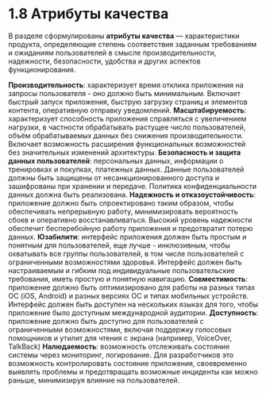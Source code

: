 # 1.8 Атрибуты качества

В разделе сформулированы **атрибуты качества** — характеристики продукта, определяющие степень соответствия заданным требованиям и ожиданиям пользователей в смысле производительности, надежности, безопасности, удобства и других аспектов функционирования.

**Производительность**: характеризует время отклика приложения на запросы пользователя - оно должно быть минимальным. Включает быстрый запуск приложения, быструю загрузку страниц и элементов контента, оперативную отправку уведомлений.
**Масштабируемость**: характеризует способность приложения справляться с увеличением нагрузки, в частности обрабатывать растущее число пользователей, объём обрабатываемых данных без снижения производительности. Включает возможность расширения функциональных возможностей без значительных изменений архитектуры.
**Безопасность и защита данных пользователей**: персональных данных, информации о тренировках и покупках, платежных данных. Данные пользователей должны быть защищены от несанкционированного доступа и зашифрованы при хранении и передаче. Политика конфиденциальности данных должна быть реализована.
**Надежность и отказоустойчивость**: приложение должно быть спроектировано таким образом, чтобы обеспечивать непрерывную работу, минимизировать вероятность сбоев и оперативно восстанавливаться. Высокий уровень надежности обеспечит бесперебойную работу приложения и предотвратит потерю данных.
**Юзабилити**: интерфейс приложения должен быть простым и понятным для пользователей, еще лучше - инклюзивным, чтобы охватывать все группы пользователей, в том числе пользователей с ограниченными возможностями здоровья. Интерфейс должен быть настраиваемым и гибким под индивидуальные пользовательские требования, иметь простую и понятную навигацию.
**Совместимость**: приложение должно быть оптимизировано для работы на разных типах ОС (iOS, Android) и разных версиях ОС и типах мобильных устройств. Интерфейс должен быть доступен на нескольких языках для того, чтобы приложение было доступным международной аудитории.
**Доступность**: приложение должно быть доступно для пользователей с ограниченными возможностями, включая поддержку голосовых помощников и утилит для чтения с экрана (например, VoiceOver, TalkBack)
**Налюдаемость**: возможность отслеживать состояние системы через мониторинг, логирование. Для разработчиков это возможность контролировать состояние приложения, своевременно выявлять проблемы и предотвращать возможные инциденты как можно раньше, минимизируя влияние на пользователей.
